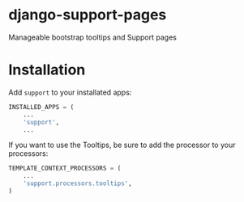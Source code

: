 django-support-pages
====================

Manageable bootstrap tooltips and Support pages

Installation
============

Add `support` to your installated apps:

```python
INSTALLED_APPS = (
    ...
    'support',
    ...
```

If you want to use the Tooltips, be sure to add the processor to your processors:

```python
TEMPLATE_CONTEXT_PROCESSORS = (
    ...
    'support.processors.tooltips',
)
```